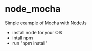 # node_mocha
Simple example of Mocha with NodeJs

- install node for your OS
- intall npm
- run "npm install"
